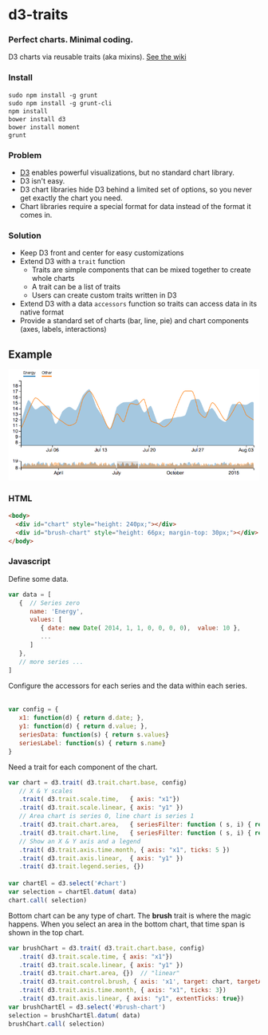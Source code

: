 # d3-traits

### Perfect charts. Minimal coding.

D3 charts via reusable traits (aka mixins). [See the wiki](https://github.com/gec/d3-traits/wiki)

### Install
```
sudo npm install -g grunt
sudo npm install -g grunt-cli
npm install
bower install d3
bower install moment
grunt
```

### Problem

* [D3][d3] enables powerful visualizations, but no standard chart library.
* D3 isn't easy.
* D3 chart libraries hide D3 behind a limited set of options, so you never get exactly the chart you need.
* Chart libraries require a special format for data instead of the format it comes in.

### Solution

* Keep D3 front and center for easy customizations
* Extend D3 with a `trait` function
  * Traits are simple components that can be mixed together to create whole charts
  * A trait can be a list of traits
  * Users can create custom traits written in D3
* Extend D3 with a data `accessors` function so traits can access data in its native format
* Provide a standard set of charts (bar, line, pie) and chart components (axes, labels, interactions)

## Example

![Reef GUI Screenshot](https://github.com/gec/d3-traits/raw/master/screenshot.png)

### HTML
```html
<body>
  <div id="chart" style="height: 240px;"></div>
  <div id="brush-chart" style="height: 66px; margin-top: 30px;"></div>
</body>
```

### Javascript

Define some data.
```javascript
var data = [
   {  // Series zero
      name: 'Energy',
      values: [
         { date: new Date( 2014, 1, 1, 0, 0, 0, 0),  value: 10 },
         ...
      ]
   },
   // more series ... 
]
```

Configure the accessors for each series and the data within each series.
```javascript

var config = {
   x1: function(d) { return d.date; },
   y1: function(d) { return d.value; },
   seriesData: function(s) { return s.values}
   seriesLabel: function(s) { return s.name}
}
```

Need a trait for each component of the chart.
```javascript
var chart = d3.trait( d3.trait.chart.base, config)
   // X & Y scales
   .trait( d3.trait.scale.time,   { axis: "x1"})
   .trait( d3.trait.scale.linear, { axis: "y1" })
   // Area chart is series 0, line chart is series 1
   .trait( d3.trait.chart.area,   { seriesFilter: function ( s, i) { return i == 0} })
   .trait( d3.trait.chart.line,   { seriesFilter: function ( s, i) { return i == 1} })
   // Show an X & Y axis and a legend
   .trait( d3.trait.axis.time.month, { axis: "x1", ticks: 5 })
   .trait( d3.trait.axis.linear,  { axis: "y1" })
   .trait( d3.trait.legend.series, {})

var chartEl = d3.select('#chart')
var selection = chartEl.datum( data)
chart.call( selection)
```

Bottom chart can be any type of chart. The **brush** trait is where the magic happens. When you select an area in the bottom chart, that time span is shown in the top chart.
```javascript
var brushChart = d3.trait( d3.trait.chart.base, config)
   .trait( d3.trait.scale.time, { axis: "x1"})
   .trait( d3.trait.scale.linear, { axis: "y1" })
   .trait( d3.trait.chart.area, {})  // "linear"
   .trait( d3.trait.control.brush, { axis: 'x1', target: chart, targetAxis: 'x1'})
   .trait( d3.trait.axis.time.month, { axis: "x1", ticks: 3})
   .trait( d3.trait.axis.linear, { axis: "y1", extentTicks: true})
var brushChartEl = d3.select('#brush-chart')
selection = brushChartEl.datum( data)
brushChart.call( selection)
                
```

[d3]: http://d3js.org/
[scala]: http://scala-lang.org/
